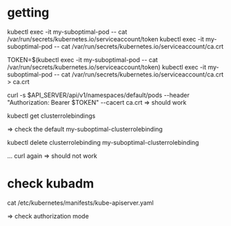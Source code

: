 
# getting

kubectl exec -it my-suboptimal-pod -- cat /var/run/secrets/kubernetes.io/serviceaccount/token
kubectl exec -it my-suboptimal-pod -- cat /var/run/secrets/kubernetes.io/serviceaccount/ca.crt

TOKEN=$(kubectl exec -it my-suboptimal-pod -- cat /var/run/secrets/kubernetes.io/serviceaccount/token)
kubectl exec -it my-suboptimal-pod -- cat /var/run/secrets/kubernetes.io/serviceaccount/ca.crt > ca.crt

curl -s $API_SERVER/api/v1/namespaces/default/pods --header "Authorization: Bearer $TOKEN" --cacert ca.crt
=> should work

kubectl get clusterrolebindings

=> check the default my-suboptimal-clusterrolebinding

kubectl delete clusterrolebinding my-suboptimal-clusterrolebinding

... curl again
=> should not work

# check kubadm
cat /etc/kubernetes/manifests/kube-apiserver.yaml 

=> check authorization mode
